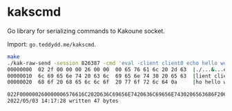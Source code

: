 # kakscmd

Go library for serializing commands to Kakoune socket.

Import: `go.teddydd.me/kakscmd`.

```sh
make
./kak-raw-send -session 826387 -cmd 'eval -client client0 echo hello world' -debug
00000000  02 2f 00 00 00 26 00 00  00 65 76 61 6c 20 2d 63  |./...&...eval -c|
00000010  6c 69 65 6e 74 20 63 6c  69 65 6e 74 30 20 65 63  |lient client0 ec|
00000020  68 6f 20 68 65 6c 6c 6f  20 77 6f 72 6c 64 0a     |ho hello world.|

022F000000260000006576616C202D636C69656E7420636C69656E7430206563686F2068656C6C6F20776F726C640A
2022/05/03 14:17:28 written 47 bytes
```
